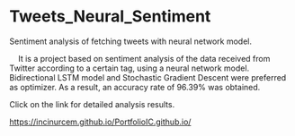 # Tweets_Neural_Sentiment
Sentiment analysis of fetching tweets with neural network model.

 
&nbsp;&nbsp;&nbsp;&nbsp;It is a project based on sentiment analysis of the data received from Twitter according to a certain tag, using a neural network model. Bidirectional LSTM model and Stochastic Gradient Descent were preferred as optimizer. As a result, an accuracy rate of 96.39% was obtained.

Click on the link for detailed analysis results.

https://incinurcem.github.io/PortfolioIC.github.io/
